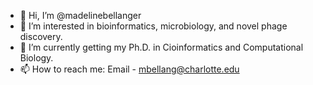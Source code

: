 - 👋 Hi, I’m @madelinebellanger
- 👀 I’m interested in bioinformatics, microbiology, and novel phage discovery.
- 🌱 I’m currently getting my Ph.D. in Cioinformatics and Computational Biology.
- 📫 How to reach me: Email - mbellang@charlotte.edu

